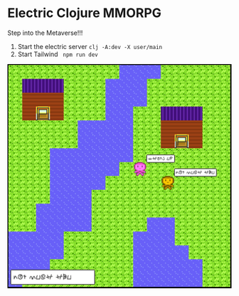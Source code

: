 # Electric Clojure MMORPG

Step into the Metaverse!!!

1. Start the electric server `clj -A:dev -X user/main`
2. Start Tailwind ` npm run dev`

![Screenshot](screenshot.png)